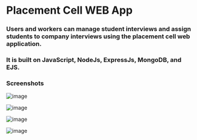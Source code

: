 # Placement Cell WEB App

### Users and workers can manage student interviews and assign students to company interviews using the placement cell web application.
### It is built on JavaScript, NodeJs, ExpressJs, MongoDB, and EJS.




### Screenshots

![image](https://user-images.githubusercontent.com/36923392/201409827-7a29cad5-ac1e-417b-a8d5-ad9e76fa2f78.png)

![image](https://user-images.githubusercontent.com/36923392/201409880-efb6c73e-f07a-4368-bc9b-1f5c11f5d980.png)

![image](https://user-images.githubusercontent.com/36923392/201414124-be04d0f3-332b-42e9-a95a-ad1e1be6b907.png)

![image](https://user-images.githubusercontent.com/36923392/201414167-789a4e3a-277a-46b6-8f29-2037ba28caf4.png)


